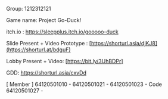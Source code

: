 Group: 1212312121

Game name: Project Go-Duck!

itch.io : https://sleepplus.itch.io/gooooo-duck


Slide Present + Video Prototype : [https://shorturl.asia/djKJ8](https://shorturl.at/bdguF)

Lobby Present + Video: [https://bit.ly/3UhBDPr]


GDD: https://shorturl.asia/cxvDd


[ Member ]
64120501010 -
64120501021 - 
64120501023 - Code
64120501027 - 

